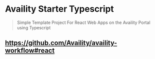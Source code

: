 # Availity Starter Typescript

> Simple Template Project For React Web Apps on the Availity Portal using Typescript

## https://github.com/Availity/availity-workflow#react
